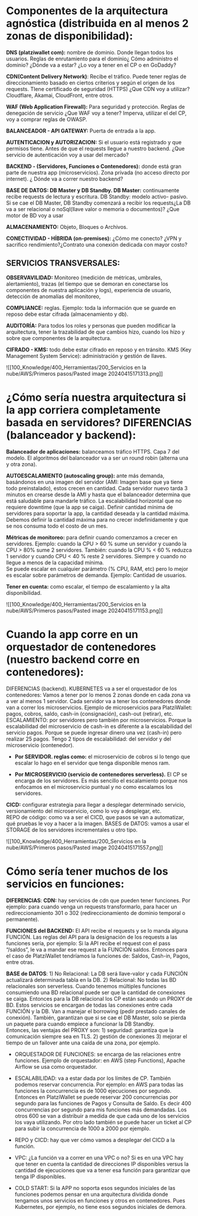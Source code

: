 # **Componentes de la arquitectura agnóstica (distribuida en al menos 2 zonas de disponibilidad):**

**DNS (platziwallet com):** nombre de dominio. Donde llegan todos los usuarios. Reglas de enrutamiento para el dominio¿ Cómo administro el dominio? ¿Dónde va a estar? ¿Lo voy a tener en el CP o en GoDaddy?

**CDN(Content Delivery Network)**: Recibe el tráfico. Puede tener reglas de direccionamiento basado en ciertos criterios y según el origen de los requests. TIene certificado de seguridad (HTTPS) ¿Que CDN voy a utilizar?Cloudflare, Akamai, CloudFront, entre otros.

**WAF (Web Application Firewall):** Para seguridad y protección. Reglas de denegación de servicio ¿Que WAF voy a tener? Imperva, utilizar el del CP, voy a comprar reglas de OWASP.

**BALANCEADOR - API GATEWAY:** Puerta de entrada a la app.

**AUTENTICACION y AUTORIZACION:** Si el usuario está registrado y que permisos tiene. Antes de que el requests llegue a nuestro backend. ¿Que servicio de autenticación voy a usar del mercado?  

**BACKEND - (Servidores, Funciones o Contenedores):** donde está gran parte de nuestra app (microservicios). Zona privada (no acceso directo por internet). ¿ Dónde va a correr nuestro backend?

**BASE DE DATOS: DB Master y DB Standby. DB Master:** continuamente recibe requests de lectura y escritura. DB Standby: modelo activo- pasivo. Si se cae el DB Master, DB Standby comenzará a recibir los requests¿La DB va a ser relacional o noSql(llave valor o memoria o documentos)? ¿Que motor de BD voy a usar

**ALMACENAMIENTO:** Objeto, Bloques o Archivos.

**CONECTIVIDAD - HÍBRIDA (on-premises):** ¿Cómo me conecto? ¿VPN y sacrifico rendimiento?¿Contrato una conexión dedicada con mayor costo?
## **SERVICIOS TRANSVERSALES**:

**OBSERVAVILIDAD:** Monitoreo (medición de métricas, umbrales, alertamiento), trazas (el tiempo que se demoran en conectarse los componentes de nuestra aplicación y logs), experiencia de usuario, detección de anomalías del monitoreo,

**COMPLIANCE:** reglas. Ejemplo: toda la información que se guarde en reposo debe estar cifrada (almacenamiento y db).

**AUDITORÍA:** Para todos los roles y personas que pueden modificar la arquitectura, tener la trazabilidad de que cambios hizo, cuando los hizo y sobre que componentes de la arquitectura.

**CIFRADO - KMS:** todo debe estar cifrado en reposo y en tránsito. KMS (Key Management System Service): administración y gestión de llaves.

![[100_Knowledge/400_Herramientas/200_Servicios en la nube/AWS/Primeros pasos/Pasted image 20240415171313.png]]

# **¿Cómo sería nuestra arquitectura si la app corriera completamente basada en servidores? DIFERENCIAS (balanceador y backend):**

**Balanceador de aplicaciones:** balanceamos tráfico HTTPS. Capa 7 del modelo. El algoritmos del balanceador va a ser un round robin (alterna una y otra zona).
   
**AUTOESCALAMIENTO (autoscaling group):** ante más demanda, basándonos en una imagen del servidor (AMI: Imagen base que ya tiene todo preinstalado), estos crecen en cantidad. Cada servidor nuevo tarda 3 minutos en crearse desde la AMI y hasta que el balanceador determina que está saludable para mandarle tráfico. La escalabilidad horizontal que no requiere downtime (que la app se caiga). Definir cantidad mínima de servidores para soportar la app, la cantidad deseada y la cantidad máxima. Debemos definir la cantidad máxima para no crecer indefinidamente y que se nos consuma todo el costo de un mes.

**Métricas de monitoreo:** para definir cuando comenzamos a crecer en servidores. Ejemplo: cuando la CPU > 60 % sume un servidor y cuando la CPU > 80% sume 2 servidores. También: cuando la CPU % < 60 % reduzca 1 servidor y cuando CPU < 40 % reste 2 servidores. Siempre y cuando no llegue a menos de la capacidad mínima.  
Se puede escalar en cualquier parámetro (% CPU, RAM, etc) pero lo mejor es escalar sobre parámetros de demanda. Ejemplo: Cantidad de usuarios.

**Tener en cuenta:** como escalar, el tiempo de escalamiento y la alta disponibilidad.

![[100_Knowledge/400_Herramientas/200_Servicios en la nube/AWS/Primeros pasos/Pasted image 20240415171153.png]]




# **Cuando la app corre en un orquestador de contenedores (nuestro backend corre en contenedores):**
DIFERENCIAS (backend). KUBERNETES va a ser el orquestador de los contenedores: Vamos a tener por lo menos 2 zonas donde en cada zona va a ver al menos 1 servidor. Cada servidor va a tener los contenedores donde van a correr los microservicios. Ejemplo de microservicios para PlatziWallet: pagos, cobros, saldo, cash-in (consignación), cash-out (retirar), etc. ESCALAMIENTO: por servidores pero también por microservicios. Porque la escalabilidad del microservicio de cash-in es diferente a la escalabilidad del servicio pagos. Porque se puede ingresar dinero una vez (cash-in) pero realizar 25 pagos. Tengo 2 tipos de escalabilidad: del servidor y del microservicio (contenedor).

- **Por SERVIDOR. reglas como:** el microservicio de cobros si lo tengo que escalar lo hago en el servidor que tenga disponible menos ram.

- **Por MICROSERVICIO (servicio de contenedores serverless).** El CP se encarga de los servidores. Es más sencillo el escalamiento porque nos enfocamos en el microservicio puntual y no como escalamos los servidores.


**CICD:** configurar estrategia para llegar a desplegar determinado servicio, versionamiento del microservicio, como lo voy a desplegar, etc.  
REPO de código: como va a ser el CICD, que pasos se van a automatizar, qué pruebas le voy a hacer a la imagen. BASES de DATOS: vamos a usar el STORAGE de los servidores incrementales u otro tipo.

![[100_Knowledge/400_Herramientas/200_Servicios en la nube/AWS/Primeros pasos/Pasted image 20240415171557.png]]



# **Cómo sería tener muchos de los servicios en funciones:**

**DIFERENCIAS**:
**CDN:** hay servicios de cdn que pueden tener funciones. Por ejemplo: para cuando venga un requests transformarlo, para hacer un redireccionamiento 301 o 302 (redireccionamiento de dominio temporal o permanente).

**FUNCIONES del BACKEND:** El API recibe el requests y se lo manda alguna FUNCIÓN. Las reglas del API para la designación de los requests a las funciones sería, por ejemplo: Si la API recibe el request con el pass “/saldos”, le va a mandar ese request a la FUNCIÓN saldos. Entonces para el caso de PlatziWallet tendríamos la funciones de: Saldos, Cash-in, Pagos, entre otras.

**BASE de DATOS**: 1) No Relacional: La DB será llave-valor y cada FUNCIÓN actualizará determinada tabla en la DB. 2) Relacional: No todas las BD relacionales son serverless. Cuando tenemos múltiples funciones consumiendo una BD relacional puede ser que la cantidad de conexiones se caiga. Entonces para la DB relacional los CP están sacando un PROXY de BD. Estos servicios se encargan de todas las conexiones entre cada FUNCIÓN y la DB. Van a manejar el borrowing (pedir prestado canales de conexión). También, garantizan que si se cae el DB Master, solo se pierda un paquete para cuando empiece a funcionar la DB Standby.  
    Entonces, las ventajas del PROXY son: 1) seguridad: garantiza que la comunicación siempre sea en TLS. 2) gestión de conexiones 3) mejorar el tiempo de un failover ante una caída de una zona, por ejemplo.
    
- ORQUESTADOR DE FUNCIONES: se encarga de las relaciones entre funciones. Ejemplo de orquestador: en AWS (step Functions), Apache Airflow se usa como orquestador.
    
- ESCALABILIDAD: va a estar dada por los límites de CP. También podemos reservar concurrencia. Por ejemplo: en AWS para todas las funciones la concurrencia es de 1000 ejecuciones por segundo. Entonces en PlatziWallet se puede reservar 200 concurrencias por segundo para las funciones de Pagos y Consulta de Saldo. Es decir 400 concurrencias por segundo para mis funciones más demandadas. Los otros 600 se van a distribuir a medida de que cada uno de los servicios los vaya utilizando. Por otro lado también se puede hacer un ticket al CP para subir la concurrencia de 1000 a 2000 por ejemplo.
    
- REPO y CICD: hay que ver cómo vamos a desplegar del CICD a la función.
    
- VPC: ¿La función va a correr en una VPC o no? Si es en una VPC hay que tener en cuenta la cantidad de direcciones IP disponibles versus la cantidad de ejecuciones que va a tener esa función para garantizar que tenga IP disponibles.
    
- COLD START: Si la APP no soporta esos segundos iniciales de las funciones podemos pensar en una arquitectura dividida donde tengamos unos servicios en funciones y otros en contenedores. Pues Kubernetes, por ejemplo, no tiene esos segundos iniciales de demora.
